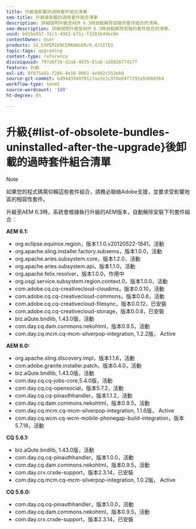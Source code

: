 ```yaml
---
title: 升級後卸載的過時套件組合清單
seo-title: 升級後卸載的過時套件組合清單
description: 詳細說明升級至AEM 6.3時自動解除安裝的套件組合的清單。
seo-description: 詳細說明升級至AEM 6.3時自動解除安裝的套件組合的清單。
uuid: b015e857-31c1-4982-b71c-f3201b49ec8e
contentOwner: User
products: SG_EXPERIENCEMANAGER/6.4/SITES
topic-tags: upgrading
content-type: reference
discoiquuid: 797a6f3b-d2a8-4835-81ab-a1602677417f
feature: 升級
exl-id: 0f075a01-f286-4e16-9061-4e902c553eb9
source-git-commit: bd94d3949f0117aa3e1c9f0e84f7293a5d6b03b4
workflow-type: tm+mt
source-wordcount: '189'
ht-degree: 0%

---
```


# 升級{#list-of-obsolete-bundles-uninstalled-after-the-upgrade}後卸載的過時套件組合清單

>[!NOTE]
>
>如果您的程式碼需仰賴這些套件組合，請務必聯絡Adobe支援，並要求受影響地區的相容性套件。

升級至AEM 6.3時，系統會根據執行升級的AEM版本，自動解除安裝下列套件組合：

**AEM 6.1:**

* org.eclipse.equinox.region，版本1.1.0.v20120522-1841，活動
* org.apache.sling.installer.factory.subsems，版本1.0.0，活動
* org.apache.aries.subsystem.core，版本1.2.0，活動
* org.apache.aries.subsystem.api，版本1.1.0，活動
* org.apache.felix.resolver，版本1.0.0，作用中
* org.osgi.service.subsystem.region.context.0，版本1.0.0，活動
* com.adobe.cq.cq-creativecloud-cloudims，版本0.0.10，活動
* com.adobe.cq.cq-creativecloud-commons，版本0.0.8，活動
* com.adobe.cq.cq-creativecloud-filesync，版本0.0.12，已安裝
* com.adobe.cq.cq-creativecloud-storage，版本0.0.8，已安裝
* biz.aQute.bndlib, 1.43.0版，活動
* com.day.cq.dam.commons.nekohtml，版本0.9.5，活動
* com.day.cq.mcm.cq-mcm-silverpop-integration, 1.2.2版， Active

**AEM 6.0:**

* org.apache.sling.discovery.impl，版本1.1.6，活動
* com.adobe.granite.installer.patch，版本0.4.0，活動
* biz.aQute.bndlib, 1.43.0版，活動
* com.day.cq.cq-jobs-core,5.4.0版，活動
* com.day.cq.cq-opensocial，版本5.7.2，活動
* com.day.cq.cq-pinauthhandler，版本1.1.2，活動
* com.day.cq.dam.commons.nekohtml，版本0.9.5，活動
* com.day.cq.mcm.cq-mcm-silverpop-integration, 1.1.6版， Active
* com.day.cq.wcm.cq-wcm-mobile-phonegap-build-integration，版本5.7.18，活動

**CQ 5.6.1:**

* biz.aQute.bndlib, 1.43.0版，活動
* com.day.cq.cq-pinauthhandler，版本1.0.0，活動
* com.day.cq.dam.commons.nekohtml，版本0.9.5，活動
* com.day.crx.crxde-support，版本2.3.14，已安裝
* com.day.cq.mcm.cq-mcm-silverpop-integration, 1.0.2版， Active

**CQ 5.6.0:**

* com.day.cq.cq-pinauthhandler，版本1.0.0，活動
* com.day.cq.dam.commons.nekohtml，版本0.9.5，活動
* com.day.crx.crxde-support，版本2.3.14，已安裝
